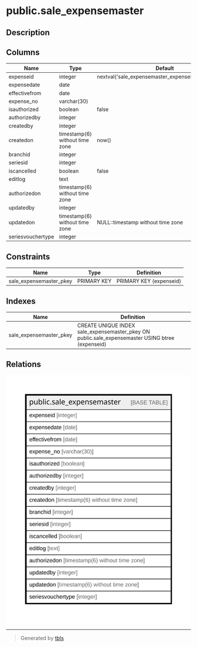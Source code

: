 # public.sale_expensemaster

## Description

## Columns

| Name | Type | Default | Nullable | Children | Parents | Comment |
| ---- | ---- | ------- | -------- | -------- | ------- | ------- |
| expenseid | integer | nextval('sale_expensemaster_expenseid_seq'::regclass) | false |  |  |  |
| expensedate | date |  | false |  |  |  |
| effectivefrom | date |  | false |  |  |  |
| expense_no | varchar(30) |  | false |  |  |  |
| isauthorized | boolean | false | true |  |  |  |
| authorizedby | integer |  | true |  |  |  |
| createdby | integer |  | true |  |  |  |
| createdon | timestamp(6) without time zone | now() | true |  |  |  |
| branchid | integer |  | true |  |  |  |
| seriesid | integer |  | true |  |  |  |
| iscancelled | boolean | false | true |  |  |  |
| editlog | text |  | true |  |  |  |
| authorizedon | timestamp(6) without time zone |  | true |  |  |  |
| updatedby | integer |  | true |  |  |  |
| updatedon | timestamp(6) without time zone | NULL::timestamp without time zone | true |  |  |  |
| seriesvouchertype | integer |  | true |  |  |  |

## Constraints

| Name | Type | Definition |
| ---- | ---- | ---------- |
| sale_expensemaster_pkey | PRIMARY KEY | PRIMARY KEY (expenseid) |

## Indexes

| Name | Definition |
| ---- | ---------- |
| sale_expensemaster_pkey | CREATE UNIQUE INDEX sale_expensemaster_pkey ON public.sale_expensemaster USING btree (expenseid) |

## Relations

![er](public.sale_expensemaster.svg)

---

> Generated by [tbls](https://github.com/k1LoW/tbls)
